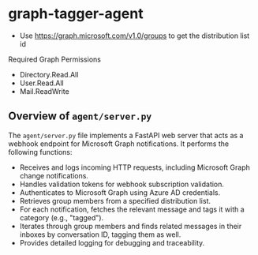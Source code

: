 # graph-tagger-agent

* Use https://graph.microsoft.com/v1.0/groups to get the distribution list id

Required Graph Permissions
* Directory.Read.All
* User.Read.All
* Mail.ReadWrite

## Overview of `agent/server.py`

The `agent/server.py` file implements a FastAPI web server that acts as a webhook endpoint for Microsoft Graph notifications. It performs the following functions:

- Receives and logs incoming HTTP requests, including Microsoft Graph change notifications.
- Handles validation tokens for webhook subscription validation.
- Authenticates to Microsoft Graph using Azure AD credentials.
- Retrieves group members from a specified distribution list.
- For each notification, fetches the relevant message and tags it with a category (e.g., "tagged").
- Iterates through group members and finds related messages in their inboxes by conversation ID, tagging them as well.
- Provides detailed logging for debugging and traceability.
